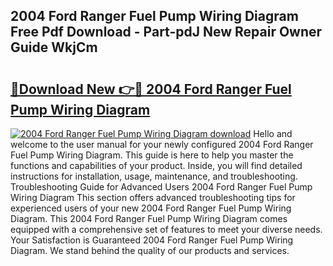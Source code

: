 ## 2004 Ford Ranger Fuel Pump Wiring Diagram Free Pdf Download - Part-pdJ New Repair Owner Guide WkjCm

# <h2><a href="http://dfj8r3.blite.top/?on=2004+Ford+Ranger+Fuel+Pump+Wiring+Diagram">🔗Download New 👉🔴 2004 Ford Ranger Fuel Pump Wiring Diagram</a></h2>

[![2004 Ford Ranger Fuel Pump Wiring Diagram download](https://i.imgur.com/lujVjoI.png)](http://dfj8r3.blite.top/?on=2004+Ford+Ranger+Fuel+Pump+Wiring+Diagram)
Hello and welcome to the user manual for your newly configured 2004 Ford Ranger Fuel Pump Wiring Diagram. This guide is here to help you master the functions and capabilities of your product. Inside, you will find detailed instructions for installation, usage, maintenance, and troubleshooting. Troubleshooting Guide for Advanced Users 2004 Ford Ranger Fuel Pump Wiring Diagram This section offers advanced troubleshooting tips for experienced users of your new 2004 Ford Ranger Fuel Pump Wiring Diagram. This 2004 Ford Ranger Fuel Pump Wiring Diagram comes equipped with a comprehensive set of features to meet your diverse needs. Your Satisfaction is Guaranteed 2004 Ford Ranger Fuel Pump Wiring Diagram. We stand behind the quality of our products and services.
